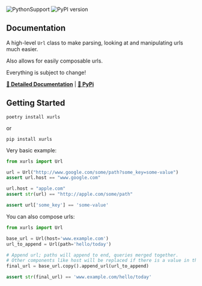 ![PythonSupport](https://img.shields.io/static/v1?label=python&message=%203.8|%203.9|%203.10|%203.11&color=blue?style=flat-square&logo=python)
![PyPI version](https://badge.fury.io/py/xurls.svg?)

## Documentation

A high-level `Url` class to make parsing, looking at and manipulating
urls much easier.

Also allows for easily composable urls.

Everything is subject to change!

**[📄 Detailed Documentation](https://joshorr.github.io/xurls/latest/)** | **[🐍 PyPi](https://pypi.org/project/xurls/)**

## Getting Started

```shell
poetry install xurls
```

or

```shell
pip install xurls
```

Very basic example:

```python
from xurls import Url

url = Url("http://www.google.com/some/path?some_key=some-value")
assert url.host == "www.google.com"

url.host = "apple.com"
assert str(url) == "http://apple.com/some/path"

assert url['some_key'] == 'some-value'

```

You can also compose urls:

```python
from xurls import Url

base_url = Url(host='www.example.com')
url_to_append = Url(path='hello/today')

# Append url; paths will append to end, queries merged together.
# Other components like host will be replaced if there is a value in the appended url.
final_url = base_url.copy().append_url(url_to_append)

assert str(final_url) == 'www.example.com/hello/today'

```
